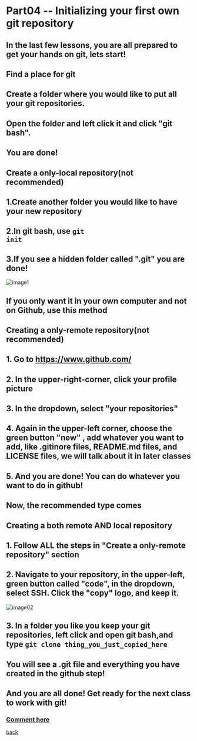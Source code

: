 # Part04 -- Initializing your first own git repository
## In the last few lessons, you are all prepared to get your hands on git, lets start!
## **Find a place for git**
## Create a folder where you would like to put all your git repositories.
## Open the folder and left click it and click "git bash".
## You are done!
## **Create a only-local repository(not recommended)**
## 1.Create another folder you would like to have your new repository
## 2.In git bash, use <code>git init</code>
## 3.If you see a hidden folder called ".git" you are done!
![image1](https://qqiumax.github.io/blog/initializing-a-repo/git1.png)
## If you only want it in your own computer and not on Github, use this method
## **Creating a only-remote repository(not recommended)**
## 1. Go to <https://www.github.com/>
## 2. In the upper-right-corner, click your profile picture
## 3. In the dropdown, select "your repositories"
## 4. Again in the upper-left corner, choose the green button "new" , add whatever you want to add, like .gitinore files, README.md files, and LICENSE files, we will talk about it in later classes
## 5. And you are done! You can do whatever you want to do in github!
## **Now, the recommended type comes**
## **Creating a both remote AND local repository**
## 1. Follow ALL the steps in "Create a only-remote repository" section
## 2. Navigate to your repository, in the upper-left, green button called "code", in the dropdown, select SSH. Click the "copy" logo, and keep it.
![image02](https://qqiumax.github.io/blog/initializing-a-repo/git2.png)
## 3. In a folder you like you keep your git repositories, left click and open git bash,and type <code>git clone thing_you_just_copied_here</code>
## You will see a .git file and everything you have created in the github step!
## And you are all done! Get ready for the next class to work with git!
### **[Comment here](https://qqiumax.github.io/comment/)**
[back](https://qqiumax.github.io/blog/)

